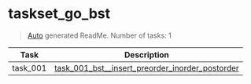 # taskset_go_bst

> [Auto](https://github.com/codeaprendiz/learn_fullstack/blob/main/home/php/intermediate/taskset_intermediate_php/task_004_createGlobalMarkdownTable/generate-readme.php) generated ReadMe. Number of tasks: 1

| Task     | Description                                                                                                       |
|----------|-------------------------------------------------------------------------------------------------------------------|
| task_001 | [task_001_bst__insert_preorder_inorder_postorder](taskset_go_bst/task_001_bst__insert_preorder_inorder_postorder) |
